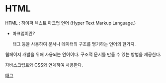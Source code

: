 # HTML

HTML : 하이퍼 텍스트 마크업 언어 (Hyper Text Markup Language.)

- 마크업이란?
    
    태그 등을 사용하여 문서나 데이터의 구조를 명기하는 언어의 한가지.
    

웹페이지 개발을 위해 사용되는 언어이다. 구조적 문서를 만들 수 있는 방법을 제공한다.

자바스크립트와 CSS와 연계하여 사용한다.

[태그](HTML%204bfe392766d443d9b02152a963f70155/%E1%84%90%E1%85%A2%E1%84%80%E1%85%B3%20cf482457585c44cbb715ce79878532c6.md)